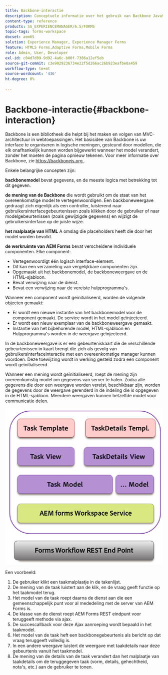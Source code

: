 ```yaml
---
title: Backbone-interactie
description: Conceptuele informatie over het gebruik van Backbone JavaScript-modellen in de AEM Forms-werkruimte.
content-type: reference
products: SG_EXPERIENCEMANAGER/6.5/FORMS
topic-tags: forms-workspace
docset: aem65
solution: Experience Manager, Experience Manager Forms
feature: HTML5 Forms,Adaptive Forms,Mobile Forms
role: Admin, User, Developer
exl-id: c04d7d09-9d92-4a6c-b00f-7386a12ef5eb
source-git-commit: c3e9029236734e22f5d266ac26b923eafbe0a459
workflow-type: tm+mt
source-wordcount: '436'
ht-degree: 0%

---
```


# Backbone-interactie{#backbone-interaction}

Backbone is een bibliotheek die helpt bij het maken en volgen van MVC-architectuur in webtoepassingen. Het basisidee van Backbone is uw interface te organiseren in logische meningen, gesteund door modellen, die elk onafhankelijk kunnen worden bijgewerkt wanneer het model verandert, zonder het moeten de pagina opnieuw tekenen. Voor meer informatie over Backbone, zie [&#x200B; https://backbonejs.org &#x200B;](https://backbonejs.org/).

Enkele belangrijke concepten zijn:

**backbonemodel** bevat gegevens, en de meeste logica met betrekking tot dit gegeven.

**de mening van de Backbone** die wordt gebruikt om de staat van het overeenkomstige model te vertegenwoordigen. Een backboneweergave gedraagt zich eigenlijk als een controller, luisterend naar gebruikersinterfacegebeurtenissen zoals klikken door de gebruiker of naar modelgebeurtenissen (zoals gewijzigde gegevens) en wijzigt de gebruikersinterface op de juiste wijze.

**het malplaatje van HTML** A omslag die placeholders heeft die door het model worden bevolkt.

**de werkruimte van AEM Forms** bevat verscheidene individuele componenten. Elke component:

* Vertegenwoordigt één logisch interface-element.
* Dit kan een verzameling van vergelijkbare componenten zijn.
* Opgemaakt uit het backbonemodel, de backboneweergave en de HTML-sjabloon.
* Bevat verwijzing naar de dienst.
* Bevat een verwijzing naar de vereiste hulpprogramma&#39;s.

Wanneer een component wordt geïnitialiseerd, worden de volgende objecten gemaakt:

* Er wordt een nieuwe instantie van het backbonemodel voor de component gemaakt. De service wordt in het model geïnjecteerd.
* Er wordt een nieuw exemplaar van de backboneweergave gemaakt.
* Instantie van het bijbehorende model, HTML-sjabloon en Hulpprogramma&#39;s worden in de weergave geïnjecteerd.

In de backboneweergave is er een gebeurteniskaart die de verschillende gebeurtenissen in kaart brengt die zich als gevolg van gebruikersinterfaceinteractie met een overeenkomstige manager kunnen voordoen. Deze toewijzing wordt in werking gesteld zodra een component wordt geïnitialiseerd.

Wanneer een mening wordt geïnitialiseerd, roept de mening zijn overeenkomstig model om gegevens van server te halen. Zodra alle gegevens die door een weergave worden vereist, beschikbaar zijn, worden de gegevens door de weergave gerenderd in de indeling die is opgegeven in de HTML-sjabloon. Meerdere weergaven kunnen hetzelfde model voor communicatie delen.

![&#x200B; de vormenbackbonemening van AEM &#x200B;](do-not-localize/aem_forms_workflow.png)

Een voorbeeld:

1. De gebruiker klikt een taakmalplaatje in de takenlijst.
1. De mening van de taak luistert aan de klik, en de vraag geeft functie op het taakmodel terug.
1. Het model van de taak roept daarna de dienst aan die een gemeenschappelijk punt voor al mededeling met de server van AEM Forms is.
1. De klasse van de dienst roept AEM Forms REST eindpunt voor teruggeeft methode via ajax.
1. De succescallback voor deze Ajax aanroeping wordt bepaald in het taakmodel.
1. Het model van de taak heft een backbonegebeurtenis als bericht op dat vraag teruggeeft volledig is.
1. In een andere weergave luistert de weergave met taakdetails naar deze gebeurtenis vanuit het taakmodel.
1. De mening van de details van de taak verandert dan het malplaatje van taakdetails om de teruggegeven taak (vorm, details, gehechtheid, nota&#39;s, etc.) aan de gebruiker te tonen.
